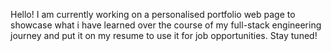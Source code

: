 Hello!
I am currently working on a personalised portfolio web page to showcase what i have learned over the course of my full-stack engineering journey and put it on my resume to use it for job opportunities. 
Stay tuned!
